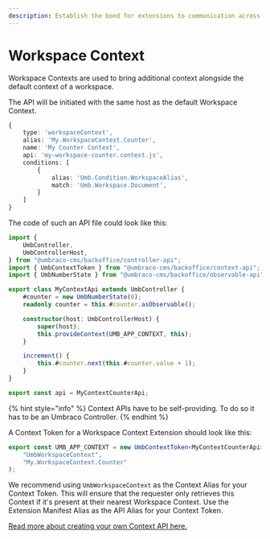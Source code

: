 ```yaml
---
description: Establish the bond for extensions to communication across the application
---
```


# Workspace Context

Workspace Contexts are used to bring additional context alongside the default context of a workspace.

The API will be initiated with the same host as the default Workspace Context.

```typescript
{
    type: 'workspaceContext',
    alias: 'My.WorkspaceContext.Counter',
    name: 'My Counter Context',
    api: 'my-workspace-counter.context.js',
    conditions: [
        {
            alias: 'Umb.Condition.WorkspaceAlias',
            match: 'Umb.Workspace.Document',
        }
    ]
}
```

The code of such an API file could look like this:

```typescript
import {
    UmbController,
    UmbControllerHost,
} from "@umbraco-cms/backoffice/controller-api";
import { UmbContextToken } from "@umbraco-cms/backoffice/context-api";
import { UmbNumberState } from "@umbraco-cms/backoffice/observable-api";

export class MyContextApi extends UmbController {
    #counter = new UmbNumberState(0);
    readonly counter = this.#counter.asObservable();

    constructor(host: UmbControllerHost) {
        super(host);
        this.provideContext(UMB_APP_CONTEXT, this);
    }

    increment() {
        this.#counter.next(this.#counter.value + 1);
    }
}

export const api = MyContextCounterApi;
```

{% hint style="info" %}
Context APIs have to be self-providing. To do so it has to be an Umbraco Controller.
{% endhint %}

A Context Token for a Workspace Context Extension should look like this:

```typescript
export const UMB_APP_CONTEXT = new UmbContextToken<MyContextCounterApi>(
    "UmbWorkspaceContext",
    "My.WorkspaceContext.Counter"
);
```

We recommend using `UmbWorkspaceContext` as the Context Alias for your Context Token. This will ensure that the requester only retrieves this Context if it's present at their nearest Workspace Context. Use the Extension Manifest Alias as the API Alias for your Context Token.

[Read more about creating your own Context API here.](../../tutorials/write-your-own-context.md)

